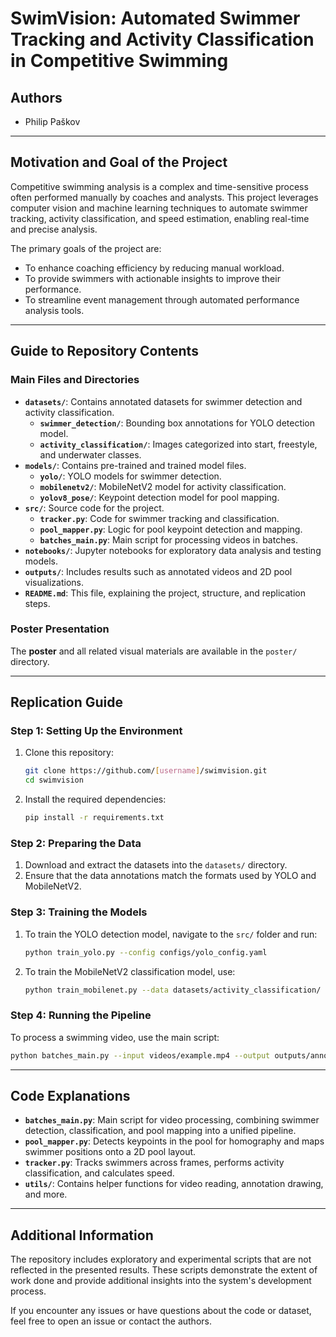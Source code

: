 # **SwimVision: Automated Swimmer Tracking and Activity Classification in Competitive Swimming**

## **Authors**
- Philip Paškov

---

## **Motivation and Goal of the Project**
Competitive swimming analysis is a complex and time-sensitive process often performed manually by coaches and analysts. This project leverages computer vision and machine learning techniques to automate swimmer tracking, activity classification, and speed estimation, enabling real-time and precise analysis.  

The primary goals of the project are:
- To enhance coaching efficiency by reducing manual workload.
- To provide swimmers with actionable insights to improve their performance.
- To streamline event management through automated performance analysis tools.

---

## **Guide to Repository Contents**

### **Main Files and Directories**
- **`datasets/`**: Contains annotated datasets for swimmer detection and activity classification.
  - **`swimmer_detection/`**: Bounding box annotations for YOLO detection model.
  - **`activity_classification/`**: Images categorized into start, freestyle, and underwater classes.
- **`models/`**: Contains pre-trained and trained model files.
  - **`yolo/`**: YOLO models for swimmer detection.
  - **`mobilenetv2/`**: MobileNetV2 model for activity classification.
  - **`yolov8_pose/`**: Keypoint detection model for pool mapping.
- **`src/`**: Source code for the project.
  - **`tracker.py`**: Code for swimmer tracking and classification.
  - **`pool_mapper.py`**: Logic for pool keypoint detection and mapping.
  - **`batches_main.py`**: Main script for processing videos in batches.
- **`notebooks/`**: Jupyter notebooks for exploratory data analysis and testing models.
- **`outputs/`**: Includes results such as annotated videos and 2D pool visualizations.
- **`README.md`**: This file, explaining the project, structure, and replication steps.

### **Poster Presentation**
The **poster** and all related visual materials are available in the `poster/` directory.  

---

## **Replication Guide**

### **Step 1: Setting Up the Environment**
1. Clone this repository:  
   ```bash
   git clone https://github.com/[username]/swimvision.git
   cd swimvision
   ```
2. Install the required dependencies:  
   ```bash
   pip install -r requirements.txt
   ```

### **Step 2: Preparing the Data**
1. Download and extract the datasets into the `datasets/` directory.
2. Ensure that the data annotations match the formats used by YOLO and MobileNetV2.  

### **Step 3: Training the Models**
1. To train the YOLO detection model, navigate to the `src/` folder and run:  
   ```bash
   python train_yolo.py --config configs/yolo_config.yaml
   ```
2. To train the MobileNetV2 classification model, use:  
   ```bash
   python train_mobilenet.py --data datasets/activity_classification/
   ```

### **Step 4: Running the Pipeline**
To process a swimming video, use the main script:  
```bash
python batches_main.py --input videos/example.mp4 --output outputs/annotated_video.mp4
```

---

## **Code Explanations**

- **`batches_main.py`**: Main script for video processing, combining swimmer detection, classification, and pool mapping into a unified pipeline.  
- **`pool_mapper.py`**: Detects keypoints in the pool for homography and maps swimmer positions onto a 2D pool layout.  
- **`tracker.py`**: Tracks swimmers across frames, performs activity classification, and calculates speed.  
- **`utils/`**: Contains helper functions for video reading, annotation drawing, and more.

---

## **Additional Information**

The repository includes exploratory and experimental scripts that are not reflected in the presented results. These scripts demonstrate the extent of work done and provide additional insights into the system's development process.

If you encounter any issues or have questions about the code or dataset, feel free to open an issue or contact the authors.
